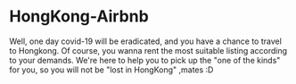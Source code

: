 # HongKong-Airbnb
Well, one day covid-19 will be eradicated, and you have a chance to travel to Hongkong. Of course,  you wanna rent the most suitable listing according to your demands.
We're  here to help you to pick up the "one of the kinds" for you, so you will not be "lost in HongKong" ,mates :D 
